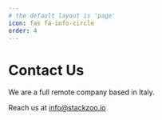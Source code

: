 ```yaml
---
# the default layout is 'page'
icon: fas fa-info-circle
order: 4
---
```


# Contact Us
We are a full remote company based in Italy.

Reach us at  <a href="mailto:info@stackzoo.io">info@stackzoo.io</a>